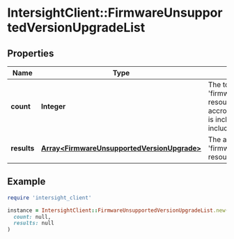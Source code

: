 # IntersightClient::FirmwareUnsupportedVersionUpgradeList

## Properties

| Name | Type | Description | Notes |
| ---- | ---- | ----------- | ----- |
| **count** | **Integer** | The total number of &#39;firmware.UnsupportedVersionUpgrade&#39; resources matching the request, accross all pages. The &#39;Count&#39; attribute is included when the HTTP GET request includes the &#39;$inlinecount&#39; parameter. | [optional] |
| **results** | [**Array&lt;FirmwareUnsupportedVersionUpgrade&gt;**](FirmwareUnsupportedVersionUpgrade.md) | The array of &#39;firmware.UnsupportedVersionUpgrade&#39; resources matching the request. | [optional] |

## Example

```ruby
require 'intersight_client'

instance = IntersightClient::FirmwareUnsupportedVersionUpgradeList.new(
  count: null,
  results: null
)
```

